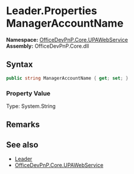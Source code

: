 # Leader.Properties ManagerAccountName
  

**Namespace:** [OfficeDevPnP.Core.UPAWebService](OfficeDevPnP.Core.UPAWebService.md)  
**Assembly:** OfficeDevPnP.Core.dll  
## Syntax
```C#
public string ManagerAccountName { get; set; }
```

### Property Value
Type: System.String  

## Remarks

  
## See also
- [Leader](OfficeDevPnP.Core.UPAWebService.Leader.md) 
- [OfficeDevPnP.Core.UPAWebService](OfficeDevPnP.Core.UPAWebService.md) 
